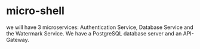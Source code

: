 # micro-shell
we will have 3 microservices: Authentication Service, Database Service and the Watermark Service. We have a PostgreSQL database server and an API-Gateway.
